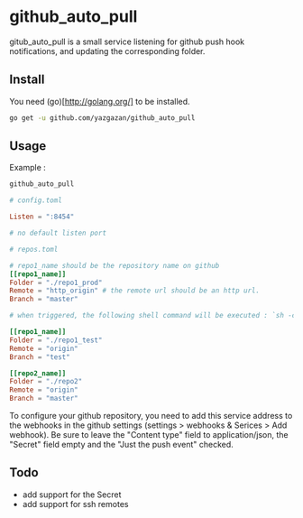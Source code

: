 
github\_auto\_pull
==================

gitub\_auto\_pull is a small service listening for github push hook notifications, and updating the corresponding folder.

## Install

You need (go)[http://golang.org/] to be installed.

```bash
go get -u github.com/yazgazan/github_auto_pull
```

## Usage

Example :

```bash
github_auto_pull
```

```toml
# config.toml

Listen = ":8454"

# no default listen port

```

```toml
# repos.toml

# repo1_name should be the repository name on github
[[repo1_name]]
Folder = "./repo1_prod"
Remote = "http_origin" # the remote url should be an http url.
Branch = "master"

# when triggered, the following shell command will be executed : `sh -c "cd './repo1_prod'; git pull 'http_origin' 'master'"`

[[repo1_name]]
Folder = "./repo1_test"
Remote = "origin"
Branch = "test"

[[repo2_name]]
Folder = "./repo2"
Remote = "origin"
Branch = "master"

```

To configure your github repository, you need to add this service address to the webhooks in the github settings (settings > webhooks & Serices > Add webhook).
Be sure to leave the "Content type" field to application/json, the "Secret" field empty and the "Just the push event" checked.

## Todo

- add support for the Secret
- add support for ssh remotes

